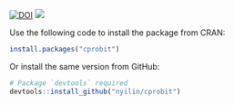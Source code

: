[![DOI](https://zenodo.org/badge/DOI/10.5281/zenodo.3819766.svg)](https://doi.org/10.5281/zenodo.3819766)
[![](http://cranlogs.r-pkg.org/badges/grand-total/cprobit)](http://cran.rstudio.com/web/packages/cprobit/index.html)
<!-- [![Rdoc](http://www.rdocumentation.org/badges/version/cprobit)](http://www.rdocumentation.org/packages/cprobit) -->

Use the following code to install the package from CRAN:
```r
install.packages("cprobit")
```

Or install the same version from GitHub:
```r
# Package `devtools` required
devtools::install_github("nyilin/cprobit")
```

